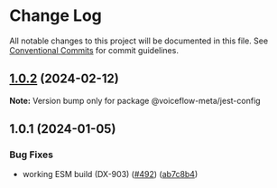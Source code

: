 # Change Log

All notable changes to this project will be documented in this file.
See [Conventional Commits](https://conventionalcommits.org) for commit guidelines.

## [1.0.2](https://github.com/voiceflow/libs/compare/@voiceflow-meta/jest-config@1.0.1...@voiceflow-meta/jest-config@1.0.2) (2024-02-12)

**Note:** Version bump only for package @voiceflow-meta/jest-config

## 1.0.1 (2024-01-05)

### Bug Fixes

* working ESM build (DX-903) ([#492](https://github.com/voiceflow/libs/issues/492)) ([ab7c8b4](https://github.com/voiceflow/libs/commit/ab7c8b407344c77ac3716921360e27eedcfb8d04))
